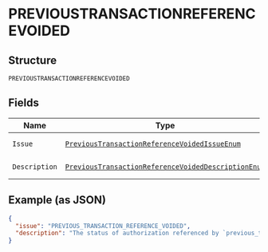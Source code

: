 
# PREVIOUSTRANSACTIONREFERENCEVOIDED

## Structure

`PREVIOUSTRANSACTIONREFERENCEVOIDED`

## Fields

| Name | Type | Tags | Description | Getter | Setter |
|  --- | --- | --- | --- | --- | --- |
| `Issue` | [`PreviousTransactionReferenceVoidedIssueEnum`](../../doc/models/previous-transaction-reference-voided-issue-enum.md) | Optional | - | PreviousTransactionReferenceVoidedIssueEnum getIssue() | setIssue(PreviousTransactionReferenceVoidedIssueEnum issue) |
| `Description` | [`PreviousTransactionReferenceVoidedDescriptionEnum`](../../doc/models/previous-transaction-reference-voided-description-enum.md) | Optional | - | PreviousTransactionReferenceVoidedDescriptionEnum getDescription() | setDescription(PreviousTransactionReferenceVoidedDescriptionEnum description) |

## Example (as JSON)

```json
{
  "issue": "PREVIOUS_TRANSACTION_REFERENCE_VOIDED",
  "description": "The status of authorization referenced by `previous_transaction_reference` is `VOIDED` and hence cannot be used for this order. Please use a `previous_transaction_reference` whose status is not `VOIDED`."
}
```

